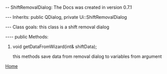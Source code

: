 
-- ShiftRemovalDialog: The Docs was created in version 0.7.1 

--- Inherits: public QDialog, private Ui::ShiftRemovalDialog

--- Class goals: this class is a shift removal dialog

---- public Methods:

1. void getDataFromWizard(int& shiftData);

    this methods save data from removal dialog to variables from argument

[Home](../../../ReadMe.md)
